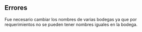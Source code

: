 ## Errores
Fue necesario cambiar los nombres de varias bodegas ya que por requerimientos no se pueden tener nombres iguales en la bodega.
